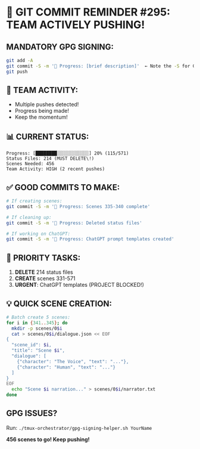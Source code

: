 # 🚨 GIT COMMIT REMINDER #295: TEAM ACTIVELY PUSHING\!

## MANDATORY GPG SIGNING:
```bash
git add -A
git commit -S -m '🚧 Progress: [brief description]'  ← Note the -S for GPG signing\!
git push
```

## 🚀 TEAM ACTIVITY:
- Multiple pushes detected\!
- Progress being made\!
- Keep the momentum\!

## 📊 CURRENT STATUS:
```
Progress: [████████░░░░░░░░░░░░] 20% (115/571)
Status Files: 214 (MUST DELETE\!)
Scenes Needed: 456
Team Activity: HIGH (2 recent pushes)
```

## ✅ GOOD COMMITS TO MAKE:
```bash
# If creating scenes:
git commit -S -m '🚧 Progress: Scenes 335-340 complete'

# If cleaning up:
git commit -S -m '🚧 Progress: Deleted status files'

# If working on ChatGPT:
git commit -S -m '🚧 Progress: ChatGPT prompt templates created'
```

## 🎯 PRIORITY TASKS:
1. **DELETE** 214 status files
2. **CREATE** scenes 331-571
3. **URGENT**: ChatGPT templates (PROJECT BLOCKED\!)

## 💡 QUICK SCENE CREATION:
```bash
# Batch create 5 scenes:
for i in {341..345}; do
  mkdir -p scenes/0$i
  cat > scenes/0$i/dialogue.json << EOF
{
  "scene_id": $i,
  "title": "Scene $i",
  "dialogue": [
    {"character": "The Voice", "text": "..."},
    {"character": "Human", "text": "..."}
  ]
}
EOF
  echo "Scene $i narration..." > scenes/0$i/narrator.txt
done
```

## GPG ISSUES?
Run: `./tmux-orchestrator/gpg-signing-helper.sh YourName`

**456 scenes to go\! Keep pushing\!**

